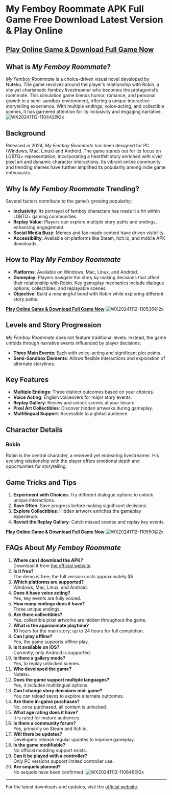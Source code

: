 # My Femboy Roommate APK Full Game Free Download Latest Version & Play Online
## [Play Online Game & Download Full Game Now](https://myfemboy-roommate.com/)

## What is *My Femboy Roommate*?
*My Femboy Roommate* is a choice-driven visual novel developed by Nuteku. The game revolves around the player’s relationship with Robin, a shy yet charismatic femboy livestreamer who becomes the protagonist’s roommate. This simulation game blends humor, romance, and personal growth in a semi-sandbox environment, offering a unique interactive storytelling experience. With multiple endings, voice-acting, and collectible scenes, it has garnered attention for its inclusivity and engaging narrative.
![WX20241112-110442@2x](https://github.com/user-attachments/assets/6852d07b-f1cf-478b-b2e5-42552b6d2d60)

## Background
Released in 2024, *My Femboy Roommate* has been designed for PC (Windows, Mac, Linux) and Android. The game stands out for its focus on LGBTQ+ representation, incorporating a heartfelt story enriched with vivid pixel art and dynamic character interactions. Its vibrant online community and trending memes have further amplified its popularity among indie game enthusiasts.

## Why Is *My Femboy Roommate* Trending?
Several factors contribute to the game’s growing popularity:
- **Inclusivity**: Its portrayal of femboy characters has made it a hit within LGBTQ+ gaming communities.
- **Replay Value**: Players can explore multiple story paths and endings, enhancing engagement.
- **Social Media Buzz**: Memes and fan-made content have driven visibility.
- **Accessibility**: Available on platforms like Steam, Itch.io, and mobile APK downloads.

## How to Play *My Femboy Roommate*
- **Platforms**: Available on Windows, Mac, Linux, and Android.
- **Gameplay**: Players navigate the story by making decisions that affect their relationship with Robin. Key gameplay mechanics include dialogue options, collectibles, and replayable scenes.
- **Objective**: Build a meaningful bond with Robin while exploring different story paths.

**[Play Online Game & Download Full Game Now](https://myfemboy-roommate.com/)**
![WX20241112-110536@2x](https://github.com/user-attachments/assets/32065283-922c-49a6-8f64-1276bfa50479)


## Levels and Story Progression
*My Femboy Roommate* does not feature traditional levels. Instead, the game unfolds through narrative events influenced by player decisions:
- **Three Main Events**: Each with voice-acting and significant plot points.
- **Semi-Sandbox Elements**: Allows flexible interactions and exploration of alternate storylines.

## Key Features
- **Multiple Endings**: Three distinct outcomes based on your choices.
- **Voice Acting**: English voiceovers for major story events.
- **Replay Gallery**: Review and unlock scenes at your leisure.
- **Pixel Art Collectibles**: Discover hidden artworks during gameplay.
- **Multilingual Support**: Accessible to a global audience.

## Character Details
### Robin
Robin is the central character, a reserved yet endearing livestreamer. His evolving relationship with the player offers emotional depth and opportunities for storytelling.

## Game Tricks and Tips
1. **Experiment with Choices**: Try different dialogue options to unlock unique interactions.
2. **Save Often**: Save progress before making significant decisions.
3. **Explore Collectibles**: Hidden artwork enriches the gameplay experience.
4. **Revisit the Replay Gallery**: Catch missed scenes and replay key events.

**[Play Online Game & Download Full Game Now](https://myfemboy-roommate.com/)**
![WX20241112-110550@2x](https://github.com/user-attachments/assets/eabd9b34-d8e8-4121-9795-7bfcbc4d3468)


## FAQs About *My Femboy Roommate*
1. **Where can I download the APK?**  
   Download it from [the official website](https://myfemboy-roommate.com/).
2. **Is it free?**  
   The demo is free; the full version costs approximately $5.
3. **Which platforms are supported?**  
   Windows, Mac, Linux, and Android.
4. **Does it have voice acting?**  
   Yes, key events are fully voiced.
5. **How many endings does it have?**  
   Three unique endings.
6. **Are there collectibles?**  
   Yes, collectible pixel artworks are hidden throughout the game.
7. **What is the approximate playtime?**  
   10 hours for the main story; up to 24 hours for full completion.
8. **Can I play offline?**  
   Yes, the game supports offline play.
9. **Is it available on iOS?**  
   Currently, only Android is supported.
10. **Is there a gallery mode?**  
    Yes, to replay unlocked scenes.
11. **Who developed the game?**  
    Nuteku.
12. **Does the game support multiple languages?**  
    Yes, it includes multilingual options.
13. **Can I change story decisions mid-game?**  
    You can reload saves to explore alternate outcomes.
14. **Are there in-game purchases?**  
    No, once purchased, all content is unlocked.
15. **What age rating does it have?**  
    It is rated for mature audiences.
16. **Is there a community forum?**  
    Yes, primarily on Steam and Itch.io.
17. **Will there be updates?**  
    Developers release regular updates to improve gameplay.
18. **Is the game modifiable?**  
    No official modding support exists.
19. **Can it be played with a controller?**  
    Only PC versions support limited controller use.
20. **Are sequels planned?**  
    No sequels have been confirmed.
![WX20241112-110646@2x](https://github.com/user-attachments/assets/d5ee2191-3d8a-4afb-9c69-b953d0ccd427)

---

For the latest downloads and updates, visit the [official website](https://myfemboy-roommate.com/).
